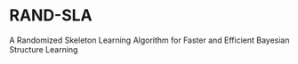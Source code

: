 # RAND-SLA
A Randomized Skeleton Learning Algorithm for Faster and Efficient Bayesian Structure Learning

